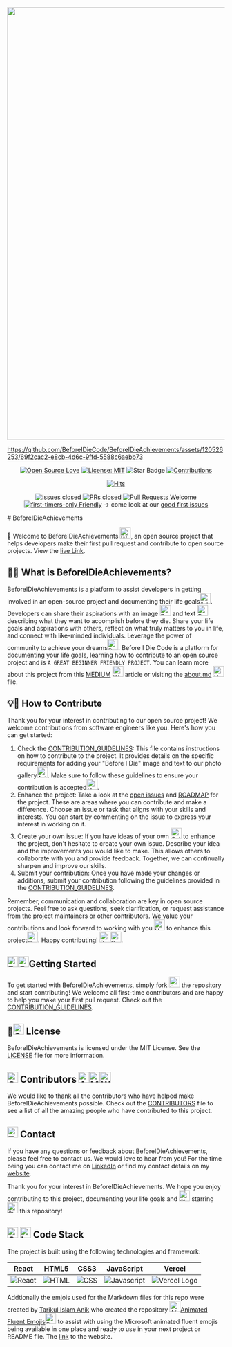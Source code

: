 <img src="https://github.com/BeforeIDieCode/BeforeIDieAchievements/assets/120526253/2d903a3b-50dc-409b-a64f-975142ee2b65" width="1000">

https://github.com/BeforeIDieCode/BeforeIDieAchievements/assets/120526253/69f2cac2-e8cb-4d6c-9ffd-5588c6aebb73

<center>

[![Open Source Love](https://firstcontributions.github.io/open-source-badges/badges/open-source-v1/open-source.svg)](https://github.com/firstcontributions/open-source-badges)
[![License: MIT](https://img.shields.io/badge/License-MIT-yellow.svg)](https://opensource.org/licenses/MIT)
<img src="https://img.shields.io/static/v1?label=%F0%9F%8C%9F&message=If%20Useful&style=style=social&color=004AAD" alt="Star Badge"/>
<a href="https://github.com/BeforeIDieCode/BeforeIDieAchievements/fork" ><img src="https://img.shields.io/badge/Contributions-welcome-violet.svg?style=flat&logo=git" alt="Contributions" /></a>

[![Hits](https://hits.sh/github.com/BeforeIDieCode/BeforeIDieAchievements.svg?style=flat&label=Visitors&color=014BAD&labelColor=FCE93B)](https://hits.sh/github.com/BeforeIDieCode/BeforeIDieAchievements/)

[![issues closed](https://img.shields.io/github/issues-closed/py-pdf/fpdf2)](https://github.com/BeforeIDieCode/BeforeIDieAchievements/issues)
[![PRs closed](https://img.shields.io/github/issues-pr-closed/py-pdf/fpdf2)](https://github.com/BeforeIDieCode/BeforeIDieAchievements/pulls)
[![Pull Requests Welcome](https://img.shields.io/badge/PRs-welcome-brightgreen.svg?style=flat)](http://makeapullrequest.com)
[![first-timers-only Friendly](https://img.shields.io/badge/first--timers--only-friendly-blue.svg)](http://www.firsttimersonly.com/)
→ come look at our [good first issues](https://github.com/BeforeIDieCode/BeforeIDieAchievements/issues?q=is%3Aissue+is%3Aopen+label%3A%22good+first+issue%22)

</center>
# BeforeIDieAchievements

🌟 Welcome to BeforeIDieAchievements <img src="https://raw.githubusercontent.com/Tarikul-Islam-Anik/Animated-Fluent-Emojis/master/Emojis/Hand%20gestures/Waving%20Hand.png" alt="Waving Hand" width="25" height="25" />, an open source project that helps developers make their first pull request and contribute to open source projects. View the [live Link](https://before-i-die-achievements.vercel.app/).

## 🚀🎯 What is BeforeIDieAchievements?

BeforeIDieAchievements is a platform to assist developers in getting involved in an open-source project and documenting their life goals<img src="https://raw.githubusercontent.com/Tarikul-Islam-Anik/Animated-Fluent-Emojis/master/Emojis/Activities/1st%20Place%20Medal.png" alt="1st Place Medal" width="25" height="25" />. Developers can share their aspirations with an image <img src="https://raw.githubusercontent.com/Tarikul-Islam-Anik/Animated-Fluent-Emojis/master/Emojis/Activities/Framed%20Picture.png" alt="Framed Picture" width="25" height="25" /> and text <img src="https://raw.githubusercontent.com/Tarikul-Islam-Anik/Animated-Fluent-Emojis/master/Emojis/Objects/Pen.png" alt="Pen" width="25" height="25" /> describing what they want to accomplish before they die. Share your life goals and aspirations with others, reflect on what truly matters to you in life, and connect with like-minded individuals. Leverage the power of community to achieve your dreams<img src="https://raw.githubusercontent.com/Tarikul-Islam-Anik/Animated-Fluent-Emojis/master/Emojis/Smilies/Beaming%20Face%20with%20Smiling%20Eyes.png" alt="Beaming Face with Smiling Eyes" width="25" height="25" />. Before I Die Code is a platform for documenting your life goals, learning how to contribute to an open source project and is `A GREAT BEGINNER FRIENDLY PROJECT`. You can learn more about this project from this [MEDIUM](https://xanderclemens.medium.com/discover-your-life-goals-and-make-your-first-open-source-contribution-with-before-i-die-code-aea8e1130d96) <img src="https://raw.githubusercontent.com/Tarikul-Islam-Anik/Animated-Fluent-Emojis/master/Emojis/Hand%20gestures/Writing%20Hand.png" alt="Writing Hand" width="25" height="25" /> article or visiting the [about.md](https://github.com/BeforeIDieCode/BeforeIDieAchievements/blob/main/about.md) <img src="https://raw.githubusercontent.com/Tarikul-Islam-Anik/Animated-Fluent-Emojis/master/Emojis/Smilies/Upside-Down%20Face.png" alt="Upside-Down Face" width="25" height="25" /> file.

## 💡🔗 How to Contribute

Thank you for your interest in contributing to our open source project! We welcome contributions from software engineers like you. Here's how you can get started:

1. Check the [CONTRIBUTION_GUIDELINES](https://github.com/BeforeIDieCode/BeforeIDieAchievements/blob/main/CONTRIBUTION-GUIDELINES.md): This file contains instructions on how to contribute to the project. It provides details on the specific requirements for adding your "Before I Die" image and text to our photo gallery<img src="https://raw.githubusercontent.com/Tarikul-Islam-Anik/Animated-Fluent-Emojis/master/Emojis/Activities/Artist%20Palette.png" alt="Artist Palette" width="25" height="25" />. Make sure to follow these guidelines to ensure your contribution is accepted<img src="https://raw.githubusercontent.com/Tarikul-Islam-Anik/Animated-Fluent-Emojis/master/Emojis/Smilies/Hundred%20Points.png" alt="Hundred Points" width="25" height="25" />.
2. Enhance the project: Take a look at the [open issues](https://github.com/BeforeIDieCode/BeforeIDieAchievements/issues) and [ROADMAP](https://github.com/BeforeIDieCode/BeforeIDieAchievements/blob/main/ROADMAP.md) for the project. These are areas where you can contribute and make a difference. Choose an issue or task that aligns with your skills and interests. You can start by commenting on the issue to express your interest in working on it.
3. Create your own issue: If you have ideas of your own <img src="https://raw.githubusercontent.com/Tarikul-Islam-Anik/Animated-Fluent-Emojis/master/Emojis/Smilies/Saluting%20Face.png" alt="Saluting Face" width="25" height="25" /> to enhance the project, don't hesitate to create your own issue. Describe your idea and the improvements you would like to make. This allows others to collaborate with you and provide feedback. Together, we can continually sharpen and improve our skills.
4. Submit your contribution: Once you have made your changes or additions, submit your contribution following the guidelines provided in the [CONTRIBUTION_GUIDELINES](https://github.com/BeforeIDieCode/BeforeIDieAchievements/blob/main/CONTRIBUTION-GUIDELINES.md).

Remember, communication and collaboration are key in open source projects. Feel free to ask questions, seek clarification, or request assistance from the project maintainers or other contributors. We value your contributions and look forward to working with you <img src="https://raw.githubusercontent.com/Tarikul-Islam-Anik/Animated-Fluent-Emojis/master/Emojis/Hand%20gestures/Handshake.png" alt="Handshake" width="25" height="25" /> to enhance this project<img src="https://raw.githubusercontent.com/Tarikul-Islam-Anik/Animated-Fluent-Emojis/master/Emojis/Travel%20and%20places/Sun%20with%20Face.png" alt="Sun with Face" width="25" height="25" />.
Happy contributing! <img src="https://raw.githubusercontent.com/Tarikul-Islam-Anik/Animated-Fluent-Emojis/master/Emojis/Travel%20and%20places/Rocket.png" alt="Rocket" width="25" height="25" /><img src="https://raw.githubusercontent.com/Tarikul-Islam-Anik/Animated-Fluent-Emojis/master/Emojis/Smilies/Smiling%20Face%20with%20Halo.png" alt="Smiling Face with Halo" width="25" height="25" />.

## <img src="https://raw.githubusercontent.com/Tarikul-Islam-Anik/Animated-Fluent-Emojis/master/Emojis/Travel%20and%20places/Racing%20Car.png" alt="Racing Car" width="25" height="25" /><img src="https://raw.githubusercontent.com/Tarikul-Islam-Anik/Animated-Fluent-Emojis/master/Emojis/Symbols/Green%20Square.png" alt="Green Square" width="25" height="25" />Getting Started

To get started with BeforeIDieAchievements, simply fork <img src="https://raw.githubusercontent.com/Tarikul-Islam-Anik/Animated-Fluent-Emojis/master/Emojis/Food/Fork%20and%20Knife.png" alt="Fork and Knife" width="25" height="25" /> the repository and start contributing! We welcome all first-time contributors and are happy to help you make your first pull request. Check out the [CONTRIBUTION_GUIDELINES](https://github.com/BeforeIDieCode/BeforeIDieAchievements/blob/main/CONTRIBUTION-GUIDELINES.md).

## 🎉<img src="https://raw.githubusercontent.com/Tarikul-Islam-Anik/Animated-Fluent-Emojis/master/Emojis/Symbols/Cool%20Button.png" alt="Cool Button" width="25" height="25" /> License

BeforeIDieAchievements is licensed under the MIT License. See the [LICENSE](https://github.com/BeforeIDieCode/BeforeIDieAchievements/blob/main/LICENSE) file for more information.

## <img src="https://raw.githubusercontent.com/Tarikul-Islam-Anik/Animated-Fluent-Emojis/master/Emojis/Hand%20gestures/Open%20Hands.png" alt="Open Hands" width="25" height="25" /> Contributors <img src="https://raw.githubusercontent.com/Tarikul-Islam-Anik/Animated-Fluent-Emojis/master/Emojis/People/Artist.png" alt="Artist" width="25" height="25" /><img src="https://raw.githubusercontent.com/Tarikul-Islam-Anik/Animated-Fluent-Emojis/master/Emojis/People/Man%20Mechanic.png" alt="Man Mechanic" width="25" height="25" /><img src="https://raw.githubusercontent.com/Tarikul-Islam-Anik/Animated-Fluent-Emojis/master/Emojis/People/Woman%20Superhero.png" alt="Woman Superhero" width="25" height="25" />

We would like to thank all the contributors who have helped make BeforeIDieAchievements possible. Check out the [CONTRIBUTORS](https://github.com/BeforeIDieCode/BeforeIDieAchievements/blob/main/CONTRIBUTORS.md) file to see a list of all the amazing people who have contributed to this project.

## <img src="https://raw.githubusercontent.com/Tarikul-Islam-Anik/Animated-Fluent-Emojis/master/Emojis/Objects/Telephone%20Receiver.png" alt="Telephone Receiver" width="25" height="25" /> Contact

If you have any questions or feedback about BeforeIDieAchievements, please feel free to contact us. We would love to hear from you! For the time being you can contact me on [LinkedIn](https://www.linkedin.com/in/alexanderclemens/) or find my contact details on my [website](https://www.xanderclemens.com/).

Thank you for your interest in BeforeIDieAchievements. We hope you enjoy contributing to this project, documenting your life goals and <img src="https://raw.githubusercontent.com/Tarikul-Islam-Anik/Animated-Fluent-Emojis/master/Emojis/Travel%20and%20places/Shooting%20Star.png" alt="Shooting Star" width="25" height="25" /> starring <img src="https://raw.githubusercontent.com/Tarikul-Islam-Anik/Animated-Fluent-Emojis/master/Emojis/Travel%20and%20places/Star.png" alt="Star" width="25" height="25" /> this repository!

## <img src="https://raw.githubusercontent.com/Tarikul-Islam-Anik/Animated-Fluent-Emojis/master/Emojis/Objects/Gear.png" alt="Gear" width="25" height="25" /> <img src="https://raw.githubusercontent.com/Tarikul-Islam-Anik/Animated-Fluent-Emojis/master/Emojis/Objects/Laptop.png" alt="Laptop" width="25" height="25" /> Code Stack

The project is built using the following technologies and framework:

| [React](https://reactjs.org/)                                                                                            | [HTML5](https://developer.mozilla.org/en-US/docs/Web/Guide/HTML/HTML5)                                                  | [CSS3](https://developer.mozilla.org/en-US/docs/Web/CSS)                                                               | [JavaScript](https://developer.mozilla.org/en-US/docs/Web/JavaScript)                                                         | [Vercel](https://vercel.com/)                                                                                                  |
| ------------------------------------------------------------------------------------------------------------------------ | ----------------------------------------------------------------------------------------------------------------------- | ---------------------------------------------------------------------------------------------------------------------- | ----------------------------------------------------------------------------------------------------------------------------- | ------------------------------------------------------------------------------------------------------------------------------ |
| ![React](https://github.com/BeforeIDieCode/BeforeIDieAchievements/assets/120526253/b681fe95-b7e3-47cd-8a41-20db2f79a66a) | ![HTML](https://github.com/BeforeIDieCode/BeforeIDieAchievements/assets/120526253/8f07a06b-4077-4a17-8e48-5947d3563d9c) | ![CSS](https://github.com/BeforeIDieCode/BeforeIDieAchievements/assets/120526253/6f0b848d-3a51-448c-b064-a66befeda493) | ![Javascript](https://github.com/BeforeIDieCode/BeforeIDieAchievements/assets/120526253/9ae42a50-e3b9-4a64-b6a0-9727754f9ba6) | ![Vercel Logo](https://github.com/BeforeIDieCode/BeforeIDieAchievements/assets/120526253/ede31c78-f092-4ffd-946b-4f6fda32885e) |

Addtionally the emjois used for the Markdown files for this repo were created by [Tarikul Islam Anik](https://github.com/Tarikul-Islam-Anik) who created the repository <img src="https://raw.githubusercontent.com/Tarikul-Islam-Anik/Animated-Fluent-Emojis/master/Emojis/Smilies/Alien.png" alt="Alien" width="25" height="25" />[Animated Fluent Emojis](https://github.com/Tarikul-Islam-Anik/Animated-Fluent-Emojis)<img src="https://raw.githubusercontent.com/Tarikul-Islam-Anik/Animated-Fluent-Emojis/master/Emojis/Smilies/Bomb.png" alt="Bomb" width="25" height="25" /> to assist with using the Microsoft animated fluent emojis being available in one place and ready to use in your next project or README file. The [link](https://animated-fluent-emoji.vercel.app/) to the website.
